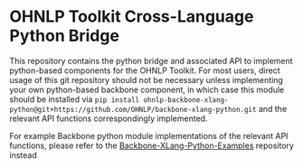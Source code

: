 # OHNLP Toolkit Cross-Language Python Bridge
This repository contains the python bridge and associated API to implement python-based components for the OHNLP Toolkit.
For most users, direct usage of this git repository should not be necessary unless implementing your own
python-based backbone component, in which case this module should be installed via `pip install ohnlp-backbone-xlang-python@git+https://github.com/OHNLP/backbone-xlang-python.git`
and the relevant API functions correspondingly implemented.

For example Backbone python module implementations of the relevant API functions, please refer to the 
[Backbone-XLang-Python-Examples](https://github.com/OHNLP/backbone-xlang-python-examples) repository instead



